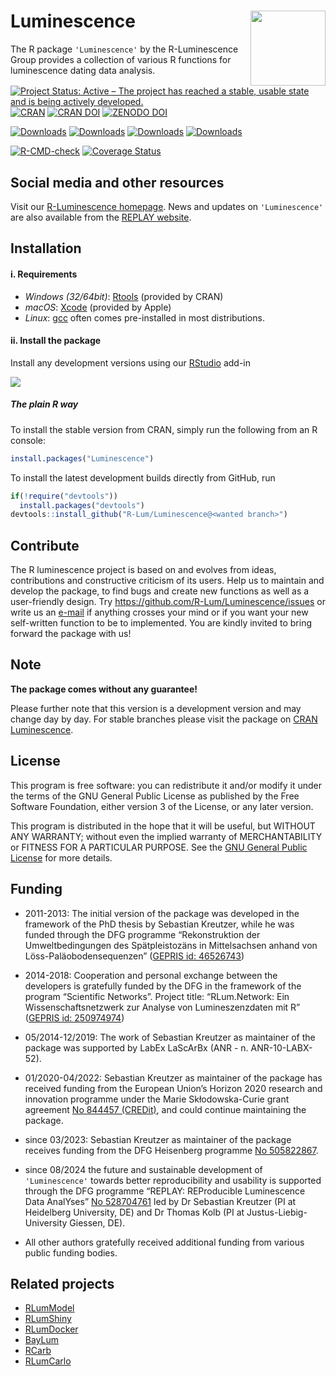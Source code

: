 




<!-- README.md was auto-generated by README.Rmd. Please DO NOT edit by hand!-->

# Luminescence <img width=120px src="man/figures/Luminescence_logo.png" align="right" />

The R package `'Luminescence'` by the R-Luminescence Group provides a
collection of various R functions for luminescence dating data analysis.

[![Project Status: Active – The project has reached a stable, usable
state and is being actively
developed.](https://www.repostatus.org/badges/latest/active.svg)](https://www.repostatus.org/#active)
[![CRAN](https://www.r-pkg.org/badges/version/Luminescence)](https://CRAN.R-project.org/package=Luminescence)
[![CRAN
DOI](https://img.shields.io/badge/DOI-10.32614/CRAN.package.Luminescence-1f57b6?style=flat&link=https://doi.org/10.32614/CRAN.package.Luminescence)](https://doi.org/10.32614/CRAN.package.Luminescence)
[![ZENODO
DOI](https://zenodo.org/badge/23153315.svg)](https://zenodo.org/badge/latestdoi/23153315)

[![Downloads](https://cranlogs.r-pkg.org/badges/grand-total/Luminescence)](https://www.r-pkg.org/pkg/Luminescence)
[![Downloads](https://cranlogs.r-pkg.org/badges/Luminescence)](https://www.r-pkg.org/pkg/Luminescence)
[![Downloads](https://cranlogs.r-pkg.org/badges/last-week/Luminescence)](https://www.r-pkg.org/pkg/Luminescence)
[![Downloads](https://cranlogs.r-pkg.org/badges/last-day/Luminescence)](https://www.r-pkg.org/pkg/Luminescence)

[![R-CMD-check](https://github.com/R-Lum/Luminescence/actions/workflows/R-CMD-check.yml/badge.svg)](https://github.com/R-Lum/Luminescence/actions)
[![Coverage
Status](https://img.shields.io/codecov/c/github/R-Lum/Luminescence.svg)](https://app.codecov.io/github/R-Lum/Luminescence?branch=master)

## Social media and other resources

Visit our [R-Luminescence homepage](https://r-luminescence.org). News
and updates on `'Luminescence'` are also available from the [REPLAY
website](https://replay.r-luminescence.org/).

## Installation

#### i. Requirements

- *Windows (32/64bit)*:
  [Rtools](https://cran.r-project.org/bin/windows/Rtools/) (provided by
  CRAN)
- *macOS*: [Xcode](https://developer.apple.com/) (provided by Apple)
- *Linux*: [gcc](https://gcc.gnu.org) often comes pre-installed in most
  distributions.

#### ii. Install the package

Install any development versions using our [RStudio](https://posit.co)
add-in

![](man/figures/README-Screenshot_AddIn.png)

##### The plain **R** way

To install the stable version from CRAN, simply run the following from
an R console:

``` r
install.packages("Luminescence")
```

To install the latest development builds directly from GitHub, run

``` r
if(!require("devtools"))
  install.packages("devtools")
devtools::install_github("R-Lum/Luminescence@<wanted branch>")
```

## Contribute

The R luminescence project is based on and evolves from ideas,
contributions and constructive criticism of its users. Help us to
maintain and develop the package, to find bugs and create new functions
as well as a user-friendly design. Try
<https://github.com/R-Lum/Luminescence/issues> or write us an
[e-mail](mailto:developers@r-luminescence.org) if anything crosses your
mind or if you want your new self-written function to be to implemented.
You are kindly invited to bring forward the package with us!

## Note

**The package comes without any guarantee!**

Please further note that this version is a development version and may
change day by day. For stable branches please visit the package on [CRAN
Luminescence](https://CRAN.R-project.org/package=Luminescence).

## License

This program is free software: you can redistribute it and/or modify it
under the terms of the GNU General Public License as published by the
Free Software Foundation, either version 3 of the License, or any later
version.

This program is distributed in the hope that it will be useful, but
WITHOUT ANY WARRANTY; without even the implied warranty of
MERCHANTABILITY or FITNESS FOR A PARTICULAR PURPOSE. See the [GNU
General Public
License](https://github.com/R-Lum/Luminescence/blob/master/LICENSE) for
more details.

## Funding

- 2011-2013: The initial version of the package was developed in the
  framework of the PhD thesis by Sebastian Kreutzer, while he was funded
  through the DFG programme “Rekonstruktion der Umweltbedingungen des
  Spätpleistozäns in Mittelsachsen anhand von Löss-Paläobodensequenzen”
  ([GEPRIS id: 46526743](https://gepris.dfg.de/gepris/projekt/46526743))

- 2014-2018: Cooperation and personal exchange between the developers is
  gratefully funded by the DFG in the framework of the program
  “Scientific Networks”. Project title: “RLum.Network: Ein
  Wissenschaftsnetzwerk zur Analyse von Lumineszenzdaten mit R” ([GEPRIS
  id: 250974974](https://gepris.dfg.de/gepris/projekt/250974974))

- 05/2014-12/2019: The work of Sebastian Kreutzer as maintainer of the
  package was supported by LabEx LaScArBx (ANR - n. ANR-10-LABX-52).

- 01/2020-04/2022: Sebastian Kreutzer as maintainer of the package has
  received funding from the European Union’s Horizon 2020 research and
  innovation programme under the Marie Skłodowska-Curie grant agreement
  [No 844457 (CREDit)](https://cordis.europa.eu/project/id/844457), and
  could continue maintaining the package.

- since 03/2023: Sebastian Kreutzer as maintainer of the package
  receives funding from the DFG Heisenberg programme [No
  505822867](https://gepris.dfg.de/gepris/projekt/505822867).

- since 08/2024 the future and sustainable development of
  `'Luminescence'` towards better reproducibility and usability is
  supported through the DFG programme “REPLAY: REProducible Luminescence
  Data AnalYses” [No
  528704761](https://gepris.dfg.de/gepris/projekt/528704761?language=en)
  led by Dr Sebastian Kreutzer (PI at Heidelberg University, DE) and Dr
  Thomas Kolb (PI at Justus-Liebig-University Giessen, DE).

- All other authors gratefully received additional funding from various
  public funding bodies.

## Related projects

- [RLumModel](https://github.com/R-Lum/RLumModel)
- [RLumShiny](https://github.com/R-Lum/RLumShiny)
- [RLumDocker](https://github.com/R-Lum/RLumDocker)
- [BayLum](https://github.com/crp2a/BayLum)
- [RCarb](https://github.com/R-Lum/RCarb)
- [RLumCarlo](https://github.com/R-Lum/RLumCarlo)
